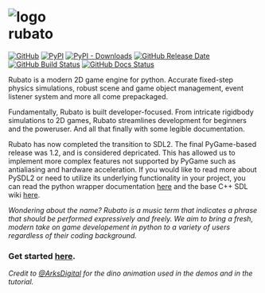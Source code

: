 # ![logo](https://github.com/rubatopy/rubato/blob/main/docs/source/_static/logo_small.png?raw=true) <br> rubato

[![GitHub](https://img.shields.io/github/license/rubatopy/rubato?style=flat-square)](https://www.gnu.org/licenses/gpl-3.0.html)
[![PyPI](https://img.shields.io/pypi/v/rubato?style=flat-square)](https://pypi.org/project/rubato/)
[![PyPI - Downloads](https://img.shields.io/pypi/dm/rubato?style=flat-square)](https://pypi.org/project/rubato/)
[![GitHub Release Date](https://img.shields.io/github/release-date/rubatopy/rubato?style=flat-square)](https://github.com/rubatopy/rubato/releases)
[![GitHub Build Status](https://img.shields.io/github/workflow/status/rubatopy/rubato/Build?style=flat-square)](https://github.com/rubatopy/rubato/actions/workflows/build.yml)
[![GitHub Docs Status](https://img.shields.io/github/workflow/status/rubatopy/rubato/Docs?label=docs&style=flat-square)](https://rubatopy.github.io/)

Rubato is a modern 2D game engine for python. Accurate fixed-step physics simulations, robust scene and game object management, event listener system and more all come prepackaged.

Fundamentally, Rubato is built developer-focused. From intricate rigidbody simulations to 2D games, Rubato streamlines development for beginners and the poweruser. And all that finally with some legible documentation.

Rubato has now completed the transition to SDL2. The final PyGame-based release was 1.2, and is considered depricated. This has allowed us to implement more complex features not supported by PyGame such as antialiasing and hardware acceleration. If you would like to read more about PySDL2 or need to utilize its underlying functionality in your project, you can read the python wrapper documentation [here](https://pysdl2.readthedocs.io/en/0.9.11/) and the base C++ SDL wiki [here](https://wiki.libsdl.org).

_Wondering about the name? Rubato is a music term that indicates a phrase that should be performed expressively and freely. We aim to bring a fresh, modern take on game developement in python to a variety of users regardless of their coding background._

### Get started [here](https://rubatopy.github.io/).

_Credit to [@ArksDigital](https://twitter.com/ArksDigital) for the dino animation used in the demos and in the tutorial._
